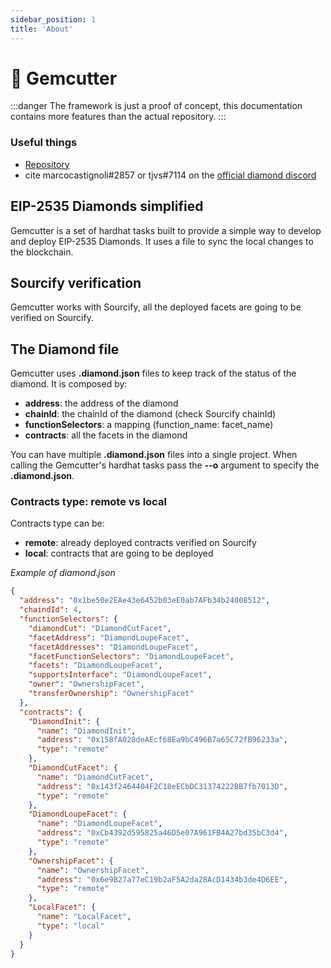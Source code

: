 ```yaml
---
sidebar_position: 1
title: 'About'
---
```


# 💎 Gemcutter

:::danger
The framework is just a proof of concept, this documentation contains more features than the actual repository.
:::

### Useful things

* [Repository](https://github.com/0xHabitat/gemcutter)
* cite marcocastignoli#2857 or tjvs#7114 on the [official diamond discord](https://discord.com/invite/kQewPw2)

## EIP-2535 Diamonds simplified

Gemcutter is a set of hardhat tasks built to provide a simple way to develop and deploy EIP-2535 Diamonds. It uses a file to sync the local changes to the blockchain.


## Sourcify verification
Gemcutter works with Sourcify, all the deployed facets are going to be verified on Sourcify.

## The Diamond file

Gemcutter uses **.diamond.json** files to keep track of the status of the diamond.
It is composed by:
* **address**: the address of the diamond
* **chainId**: the chainId of the diamond (check Sourcify chainId)
* **functionSelectors**: a mapping (function_name: facet_name)
* **contracts**: all the facets in the diamond

You can have multiple **.diamond.json** files into a single project. When calling the Gemcutter's hardhat tasks pass the **--o** argument to specify the **.diamond.json**.

### Contracts type: remote vs local

Contracts type can be:
* **remote**: already deployed contracts verified on Sourcify
* **local**: contracts that are going to be deployed

*Example of diamond.json*
```json
{
  "address": "0x1be50e2EAe43e6452b03eE0ab7AFb34b24008512",
  "chaindId": 4,
  "functionSelectors": {
    "diamondCut": "DiamondCutFacet",
    "facetAddress": "DiamondLoupeFacet",
    "facetAddresses": "DiamondLoupeFacet",
    "facetFunctionSelectors": "DiamondLoupeFacet",
    "facets": "DiamondLoupeFacet",
    "supportsInterface": "DiamondLoupeFacet",
    "owner": "OwnershipFacet",
    "transferOwnership": "OwnershipFacet"
  },
  "contracts": {
    "DiamondInit": {
      "name": "DiamondInit",
      "address": "0x158fA028deAEcf68Ea9bC496B7a65C72fB96233a",
      "type": "remote"
    },
    "DiamondCutFacet": {
      "name": "DiamondCutFacet",
      "address": "0x143f2464404F2C18eECbDC31374222BB7fb7013D",
      "type": "remote"
    },
    "DiamondLoupeFacet": {
      "name": "DiamondLoupeFacet",
      "address": "0xCb4392d595825a46D5e07A961FB4A27bd35bC3d4",
      "type": "remote"
    },
    "OwnershipFacet": {
      "name": "OwnershipFacet",
      "address": "0x6e9B27a77eC19b2aF5A2da28AcD1434b3de4D6EE",
      "type": "remote"
    },
    "LocalFacet": {
      "name": "LocalFacet",
      "type": "local"
    }
  }
}
```